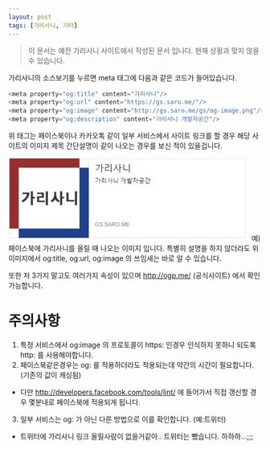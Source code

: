 ```yaml
---
layout: post
tags: [가리사니, 기타]
---
```


> 이 문서는 예전 가리사니 사이트에서 작성된 문서 입니다.
현재 상황과 맞지 않을 수 있습니다.


가리사니의 소스보기를 누르면 meta 태그에 다음과 같은 코드가 들어있습니다.
``` java
<meta property="og:title" content="가리사니"/>
<meta property="og:url" content="https://gs.saro.me/"/>
<meta property="og:image" content="http://gs.saro.me/gs/og-image.png"/>
<meta property="og:description" content="가리사니 개발자공간"/>
```

위 태그는 페이스북이나 카카오톡 같이 일부 서비스에서 사이트 링크를 할 경우 해당 사이트의 이미지 제목 간단설명이 같이 나오는 경우를 보신 적이 있을겁니다.

![](/file/old/44.png)
예) 페이스북에 가리사니를 올릴 때 나오는 이미지 입니다.
특별히 설명을 하지 않더라도 위 이미지에서 og:title, og:url, og:image 의 쓰임새는 바로 알 수 있습니다.

또한 저 3가지 말고도 여러가지 속성이 있으며 http://ogp.me/ (공식사이트) 에서 확인 가능합니다.

# 주의사항
1. 특정 서비스에서 og:image 의 프로토콜이 https: 인경우 인식하지 못하니 되도록 http: 를 사용해야합니다.
2. 페이스북같은경우는 og: 를 적용하더라도 적용되는데 약간의 시간이 필요합니다. (기존의 값이 캐싱됨)
 - 다만 http://developers.facebook.com/tools/lint/ 에 들어가서 직접 갱신할 경우 몇분내로 페이스북에 적용되게 됩니다.
3. 일부 서비스는 og: 가 아닌 다른 방법으로 이를 확인합니다. (예:트위터)
 - 트위터에 가리사니 링크 올릴사람이 없을거같아.. 트위터는 뺐습니다. 하하하...;;;